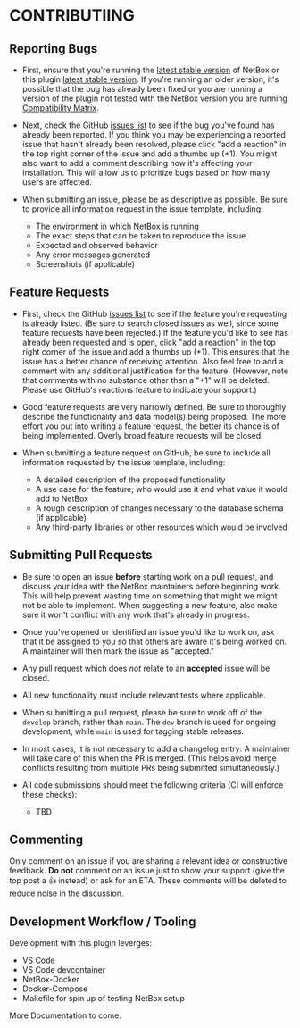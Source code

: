 # CONTRIBUTIING

## Reporting Bugs

* First, ensure that you're running the [latest stable version](https://github.com/netbox-community/netbox/releases)
of NetBox or this plugin [latest stable version](https://github.com/ryanmerolle/netbox-acls/releases).
If you're running an older version, it's possible that the bug has already been fixed
or you are running a version of the plugin not tested with the NetBox version
you are running [Compatibility Matrix](./README.md#compatibility).

* Next, check the GitHub [issues list](https://github.com/ryanmerolle/netbox-acls/issues)
to see if the bug you've found has already been reported. If you think you may
be experiencing a reported issue that hasn't already been resolved, please
click "add a reaction" in the top right corner of the issue and add a thumbs
up (+1). You might also want to add a comment describing how it's affecting your
installation. This will allow us to prioritize bugs based on how many users are
affected.

* When submitting an issue, please be as descriptive as possible. Be sure to
provide all information request in the issue template, including:

  * The environment in which NetBox is running
  * The exact steps that can be taken to reproduce the issue
  * Expected and observed behavior
  * Any error messages generated
  * Screenshots (if applicable)

## Feature Requests

* First, check the GitHub [issues list](https://github.com/ryanmerolle/netbox-acls/issues)
to see if the feature you're requesting is already listed. (Be sure to search
closed issues as well, since some feature requests have been rejected.) If the
feature you'd like to see has already been requested and is open, click "add a
reaction" in the top right corner of the issue and add a thumbs up (+1). This
ensures that the issue has a better chance of receiving attention. Also feel
free to add a comment with any additional justification for the feature.
(However, note that comments with no substance other than a "+1" will be
deleted. Please use GitHub's reactions feature to indicate your support.)

* Good feature requests are very narrowly defined. Be sure to thoroughly
describe the functionality and data model(s) being proposed. The more effort
you put into writing a feature request, the better its chance is of being
implemented. Overly broad feature requests will be closed.

* When submitting a feature request on GitHub, be sure to include all
information requested by the issue template, including:

  * A detailed description of the proposed functionality
  * A use case for the feature; who would use it and what value it would add
    to NetBox
  * A rough description of changes necessary to the database schema (if
    applicable)
  * Any third-party libraries or other resources which would be involved

## Submitting Pull Requests

* Be sure to open an issue **before** starting work on a pull request, and
discuss your idea with the NetBox maintainers before beginning work. This will
help prevent wasting time on something that might we might not be able to
implement. When suggesting a new feature, also make sure it won't conflict with
any work that's already in progress.

* Once you've opened or identified an issue you'd like to work on, ask that it
be assigned to you so that others are aware it's being worked on. A maintainer
will then mark the issue as "accepted."

* Any pull request which does _not_ relate to an **accepted** issue will be closed.

* All new functionality must include relevant tests where applicable.

* When submitting a pull request, please be sure to work off of the `develop`
branch, rather than `main`. The `dev` branch is used for ongoing
development, while `main` is used for tagging stable releases.

* In most cases, it is not necessary to add a changelog entry: A maintainer will
take care of this when the PR is merged. (This helps avoid merge conflicts
resulting from multiple PRs being submitted simultaneously.)

* All code submissions should meet the following criteria (CI will enforce
these checks):

  * TBD

## Commenting

Only comment on an issue if you are sharing a relevant idea or constructive
feedback. **Do not** comment on an issue just to show your support (give the
top post a :+1: instead) or ask for an ETA. These comments will be deleted to
reduce noise in the discussion.

## Development Workflow / Tooling

Development with this plugin leverges:

* VS Code
* VS Code devcontainer
* NetBox-Docker
* Docker-Compose
* Makefile for spin up of testing NetBox setup

More Documentation to come.
